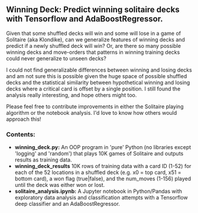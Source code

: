 ## Winning Deck: Predict winning solitaire decks with Tensorflow and AdaBoostRegressor.

Given that some shuffled decks will win and some will lose in a game of Solitaire (aka Klondike), can we generalize features of winning decks and predict if a newly shuffled deck will win? Or, are there so many possible winning decks and move-orders that patterns in winning training decks could never generalize to unseen decks?

I could not find generalizable differences between winning and losing decks and am not sure this is possible given the huge space of possible shuffled decks and the statistical similarity between hypothetical winning and losing decks where a critical card is offset by a single position. I still found the analysis really interesting, and hope others might too.

Please feel free to contribute improvements in either the Solitaire playing algorithm or the notebook analysis. I'd love to know how others would approach this!

### Contents:
- **winning_deck.py:** An OOP program in 'pure' Python (no libraries except 'logging' and 'random') that plays 10K games of Solitaire and outputs results as training data. 
- **winning_deck_results** 10K rows of training data with a card ID (1-52) for each of the 52 locations in a shuffled deck (e.g. x0 = top card, x51 = bottom card), a won flag (true|false), and the num_moves (1-156) played until the deck was either won or lost.
- **solitaire_analysis.ipynb:** A Jupyter notebook in Python/Pandas with exploratory data analysis and classification attempts with a Tensorflow deep classifier and an AdaBoostRegressor.
